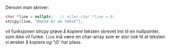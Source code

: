Dersom man skriver:
```cpp
char *line = nullptr;   // eller char *line = 0;
strcpy(line, "Dette er en tekst");
```
vil funksjonen strcpy prøve å kopiere teksten skrevet inn til en nullpointer, som ikke vil funke. `line` må være en char-array som er stor nok til at teksten vi ønsker å kopiere _og_ '\0' har plass.
